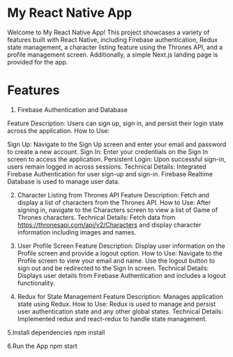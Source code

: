 # My React Native App
Welcome to My React Native App! This project showcases a variety of features built with React Native, including Firebase authentication, Redux state management, a character listing feature using the Thrones API, and a profile management screen. Additionally, a simple Next.js landing page is provided for the app.

# Features

1. Firebase Authentication and Database

Feature Description: Users can sign up, sign in, and persist their login state across the application.
How to Use:

Sign Up: Navigate to the Sign Up screen and enter your email and password to create a new account.
Sign In: Enter your credentials on the Sign In screen to access the application.
Persistent Login: Upon successful sign-in, users remain logged in across sessions.
Technical Details: Integrated Firebase Authentication for user sign-up and sign-in. Firebase Realtime Database is used to manage user data.

2. Character Listing from Thrones API
Feature Description: Fetch and display a list of characters from the Thrones API.
How to Use: After signing in, navigate to the Characters screen to view a list of Game of Thrones characters.
Technical Details: Fetch data from https://thronesapi.com/api/v2/Characters and display character information including images and names.

4. User Profile Screen
Feature Description: Display user information on the Profile screen and provide a logout option.
How to Use: Navigate to the Profile screen to view your email and name. Use the logout button to sign out and be redirected to the Sign In screen.
Technical Details: Displays user details from Firebase Authentication and includes a logout functionality.

6. Redux for State Management
Feature Description: Manages application state using Redux.
How to Use: Redux is used to manage and persist user authentication state and any other global states.
Technical Details: Implemented redux and react-redux to handle state management.

5.Install dependencies
npm install

6.Run the App
npm start
